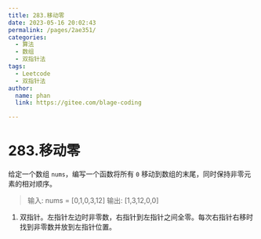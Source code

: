 ```yaml
---
title: 283.移动零
date: 2023-05-16 20:02:43
permalink: /pages/2ae351/
categories: 
  - 算法
  - 数组
  - 双指针法
tags: 
  - Leetcode
  - 双指针法
author: 
  name: phan
  link: https://gitee.com/blage-coding

---
```

# 283.移动零

给定一个数组 `nums`，编写一个函数将所有 `0` 移动到数组的末尾，同时保持非零元素的相对顺序。

> 输入: nums = [0,1,0,3,12]
> 输出: [1,3,12,0,0]

1. 双指针。左指针左边时非零数，右指针到左指针之间全零。每次右指针右移时找到非零数并放到左指针位置。